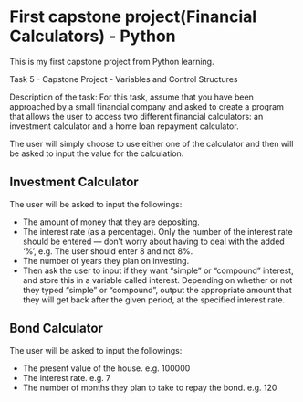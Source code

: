 # First capstone project(Financial Calculators) - Python
This is my first capstone project from Python learning.

Task 5 - Capstone Project - Variables and Control Structures

Description of the task:
For this task, assume that you have been approached by a small financial
company and asked to create a program that allows the user to access two
different financial calculators: an investment calculator and a home loan
repayment calculator.

The user will simply choose to use either one of the calculator and then will be asked to input the value for the calculation.

## Investment Calculator

The user will be asked to input the followings:
- The amount of money that they are depositing.
- The interest rate (as a percentage). Only the number of the interest rate should be entered — don’t worry about having to deal with the
  added ‘%’, e.g. The user should enter 8 and not 8%.
- The number of years they plan on investing.
- Then ask the user to input if they want “simple” or “compound” interest, and store this in a variable called interest. Depending on
  whether or not they typed “simple” or “compound”, output the appropriate amount that they will get back after the given period,
  at the specified interest rate.

## Bond Calculator

The user will be asked to input the followings:
- The present value of the house. e.g. 100000
- The interest rate. e.g. 7
- The number of months they plan to take to repay the bond. e.g. 120
